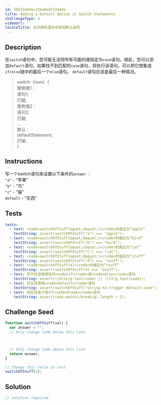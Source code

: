 ```yaml
---
id: 56533eb9ac21ba0edf2244de
title: Adding a Default Option in Switch Statements
challengeType: 1
videoUrl: ''
localeTitle: 在交换机语句中添加默认选项
---
```


## Description
<section id="description">在<code>switch</code>语句中，您可能无法将所有可能的值指定为<code>case</code>语句。相反，您可以添加<code>default</code>语句，如果找不到匹配的<code>case</code>语句，将执行该语句。可以把它想象成<code>if/else</code>链中的最后一个<code>else</code>语句。 <code>default</code>语句应该是最后一种情况。 <blockquote> switch（num）{ <br>案例值1： <br>语句1; <br>打破; <br>案例值2： <br>语句2; <br>打破; <br> ... <br>默认： <br> defaultStatement; <br>打破; <br> } </blockquote></section>

## Instructions
<section id="instructions">写一个switch语句来设置以下条件的<code>answer</code> ： <br> <code>&quot;a&quot;</code> - “苹果” <br> <code>&quot;b&quot;</code> - “鸟” <br> <code>&quot;c&quot;</code> - “猫” <br> <code>default</code> - “东西” </section>

## Tests
<section id='tests'>

```yml
tests:
  - text: <code>switchOfStuff(&quot;a&quot;)</code>的值应为“apple”
    testString: assert(switchOfStuff("a") === "apple");
  - text: <code>switchOfStuff(&quot;b&quot;)</code>的值应为“bird”
    testString: assert(switchOfStuff("b") === "bird");
  - text: <code>switchOfStuff(&quot;c&quot;)</code>的值应为“cat”
    testString: assert(switchOfStuff("c") === "cat");
  - text: <code>switchOfStuff(&quot;d&quot;)</code>的值应为“stuff”
    testString: assert(switchOfStuff("d") === "stuff");
  - text: <code>switchOfStuff(4)</code>的值应为“stuff”
    testString: assert(switchOfStuff(4) === "stuff");
  - text: 您不应该使用任何<code>if</code>或<code>else</code>语句
    testString: assert(!/else/g.test(code) || !/if/g.test(code));
  - text: 您应该使用<code>default</code>语句
    testString: assert(switchOfStuff("string-to-trigger-default-case") === "stuff");
  - text: 你应该至少有3个<code>break</code>语句
    testString: assert(code.match(/break/g).length > 2);

```

</section>

## Challenge Seed
<section id='challengeSeed'>

<div id='js-seed'>

```js
function switchOfStuff(val) {
  var answer = "";
  // Only change code below this line



  // Only change code above this line
  return answer;
}

// Change this value to test
switchOfStuff(1);

```

</div>



</section>

## Solution
<section id='solution'>

```js
// solution required
```
</section>
